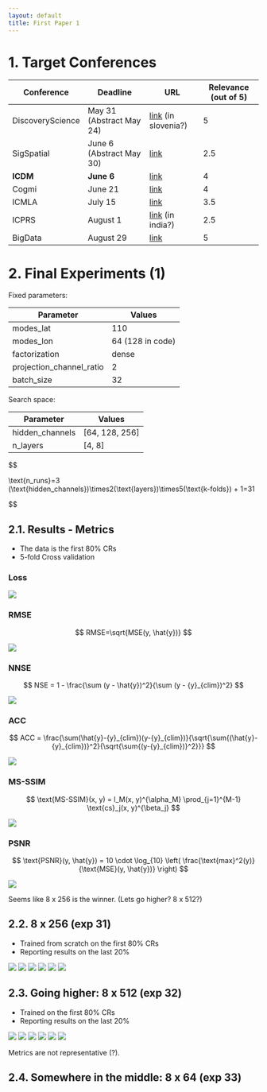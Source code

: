 ```yaml
---
layout: default
title: First Paper 1
---
```


# 1. Target Conferences

| Conference           |  Deadline       | URL | Relevance (out of 5) |
|--------------------------|---------------------------------|-----------------------|----|
|DiscoveryScience      | May 31 (Abstract May 24)           |<a href="https://ds2025.ijs.si/calls/" target="_blank">link</a> (in slovenia?)|5|
|SigSpatial      | June 6 (Abstract May 30)           |<a href="https://sigspatial2025.sigspatial.org/research-submission/" target="_blank">link</a>|2.5|
|**ICDM**      | **June 6**           |<a href="https://www3.cs.stonybrook.edu/~icdm2025/keydates.html" target="_blank">link</a>|4|
|Cogmi      | June 21           |<a href="https://www.sis.pitt.edu/lersais/conference/cogmi/2025/call-for-full-papers/" target="_blank">link</a>|4|
|ICMLA      | July 15           |<a href="https://www.icmla-conference.org/icmla25/keydates.html" target="_blank">link</a>|3.5|
|ICPRS      | August 1           |<a href="https://www.icprs.org/index.html#callforpapers" target="_blank">link</a> (in india?)|2.5|
|BigData      | August 29           |<a href="https://conferences.cis.um.edu.mo/ieeebigdata2025/cfp.html" target="_blank">link</a>|5|


# 2. Final Experiments (1)

Fixed parameters:

|Parameter|Values|
|---------|------|
|modes_lat|110|
|modes_lon|64 (128 in code)|
|factorization|dense|
|projection_channel_ratio|2|
|batch_size|32|

Search space:

|Parameter|Values|
|---------|------|
|hidden_channels|[64, 128, 256]|
|n_layers|[4, 8]|

$$

\text{n_runs}=3 (\text{hidden_channels})\times2(\text{layers})\times5(\text{k-folds}) + 1=31

$$


## 2.1. Results - Metrics

- The data is the first 80% CRs
- 5-fold Cross validation

### Loss

<img src="resources/week_21/loss.png"/>

### RMSE

$$
RMSE=\sqrt{MSE(y, \hat{y})}
$$

<img src="resources/week_21/rmse.png"/>

### NNSE

$$
NSE = 1 - \frac{\sum (y - \hat{y})^2}{\sum (y - {y}_{clim})^2}
$$

<img src="resources/week_21/nnse.png"/>

### ACC

$$
ACC = \frac{\sum(\hat{y}-{y}_{clim})(y-{y}_{clim})}{\sqrt{\sum{(\hat{y}-{y}_{clim})}^2}{\sqrt{\sum{(y-{y}_{clim})}^2}}}
$$

<img src="resources/week_21/acc.png"/>

### MS-SSIM

$$
\text{MS-SSIM}(x, y) = l_M(x, y)^{\alpha_M} \prod_{j=1}^{M-1} \text{cs}_j(x, y)^{\beta_j}
$$

<img src="resources/week_21/msssim.png"/>

### PSNR

$$
\text{PSNR}(y, \hat{y}) = 10 \cdot \log_{10} \left( \frac{\text{max}^2(y)}{\text{MSE}(y, \hat{y})} \right)
$$

<img src="resources/week_21/psnr.png"/>

Seems like 8 x 256 is the winner. (Lets go higher? 8 x 512?)

## 2.2. 8 x 256 (exp 31)

- Trained from scratch on the first 80% CRs
- Reporting results on the last 20%

<img src="resources/week_21/exp_31_1.gif"/>
<img src="resources/week_21/exp_31_2.gif"/>
<img src="resources/week_21/exp_31_3.gif"/>
<img src="resources/week_21/exp_31_4.gif"/>
<img src="resources/week_21/exp_31_5.gif"/>
<img src="resources/week_21/exp_31_metrics.png">

## 2.3. Going higher: 8 x 512 (exp 32)

- Trained on the first 80% CRs
- Reporting results on the last 20%

<img src="resources/week_21/exp_32_1.gif"/>
<img src="resources/week_21/exp_32_2.gif"/>
<img src="resources/week_21/exp_32_3.gif"/>
<img src="resources/week_21/exp_32_4.gif"/>
<img src="resources/week_21/exp_32_5.gif"/>
<img src="resources/week_21/exp_32_metrics.png">

Metrics are not representative (?).

## 2.4. Somewhere in the middle: 8 x 64 (exp 33)